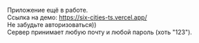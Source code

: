 Приложение ещё в работе. <br/>
Ссылка на демо: https://six-cities-ts.vercel.app/  <br/>
Не забудьте авторизоваться)) <br/>
Сервер принимает любую почту и любой пароль (хоть "123"). <br/>
